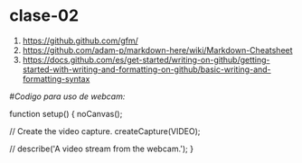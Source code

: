 # clase-02

1. <https://github.github.com/gfm/>
2. <https://github.com/adam-p/markdown-here/wiki/Markdown-Cheatsheet>
3. <https://docs.github.com/es/get-started/writing-on-github/getting-started-with-writing-and-formatting-on-github/basic-writing-and-formatting-syntax>

#*Codigo para uso de webcam:*

function setup() {
  noCanvas();

  // Create the video capture.
  createCapture(VIDEO);

  // describe('A video stream from the webcam.');
}
